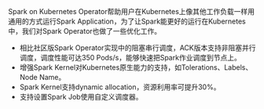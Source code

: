 Spark on Kubernetes Operator帮助用户在Kubernetes上像其他工作负载一样用通用的方式运行Spark Application，为了让Spark能更好的运行在Kubernetes中，我们对Spark Operator也做了一些优化工作。

- 相比社区版Spark Operator实现中的阻塞串行调度，ACK版本支持非阻塞并行调度，调度性能可达350 Pods/s，能够快速把Spark作业调度到节点上。
- 增强Spark Kernel对Kubernetes原生能力的支持，如Tolerations、Labels、Node Name。
- Spark Kernel支持dynamic allocation，资源利用率可提升30%。
- 支持设置Spark Job使用自定义调度器。